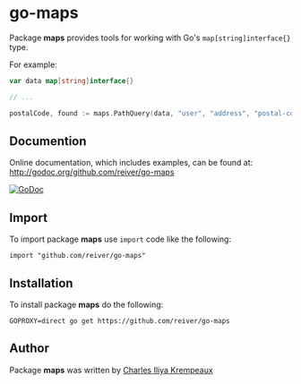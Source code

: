 # go-maps

Package **maps** provides tools for working with Go's `map[string]interface{}` type.

For example:
```go
var data map[string]interface{}

// ...

postalCode, found := maps.PathQuery(data, "user", "address", "postal-code")
```

## Documention

Online documentation, which includes examples, can be found at: http://godoc.org/github.com/reiver/go-maps

[![GoDoc](https://godoc.org/github.com/reiver/go-maps?status.svg)](https://godoc.org/github.com/reiver/go-maps)

## Import

To import package **maps** use `import` code like the following:
```
import "github.com/reiver/go-maps"
```

## Installation

To install package **maps** do the following:
```
GOPROXY=direct go get https://github.com/reiver/go-maps
```

## Author

Package **maps** was written by [Charles Iliya Krempeaux](http://reiver.link)

